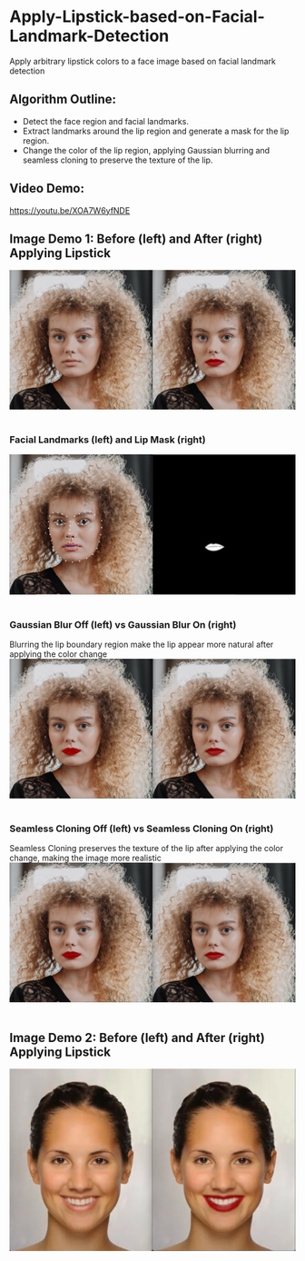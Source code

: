 # Apply-Lipstick-based-on-Facial-Landmark-Detection
Apply arbitrary lipstick colors to a face image based on facial landmark detection

## Algorithm Outline:
* Detect the face region and facial landmarks.  
* Extract landmarks around the lip region and generate a mask for the lip region.  
* Change the color of the lip region, applying Gaussian blurring and seamless cloning to preserve the texture of the lip.

## Video Demo:  
https://youtu.be/XOA7W6yfNDE

## Image Demo 1: Before (left) and After (right) Applying Lipstick  
![alt text](https://github.com/yyhz76/Apply-Lipstick-based-on-Facial-Landmark-Detection/blob/main/demo/demo1.png)<br /><br />  

### Facial Landmarks (left) and Lip Mask (right)
![alt text](https://github.com/yyhz76/Apply-Lipstick-based-on-Facial-Landmark-Detection/blob/main/demo/landmark_and_lip_mask.png)<br /><br /> 

### Gaussian Blur Off (left) vs Gaussian Blur On (right)
Blurring the lip boundary region make the lip appear more natural after applying the color change
![alt text](https://github.com/yyhz76/Apply-Lipstick-based-on-Facial-Landmark-Detection/blob/main/demo/no_blur_vs_has_blur.png)<br /><br />  


### Seamless Cloning Off (left) vs Seamless Cloning On (right)
Seamless Cloning preserves the texture of the lip after applying the color change, making the image more realistic
![alt text](https://github.com/yyhz76/Apply-Lipstick-based-on-Facial-Landmark-Detection/blob/main/demo/no_seamlessCloning_vs_has_seamlessCloning.png)<br /><br />  

## Image Demo 2: Before (left) and After (right) Applying Lipstick     
![alt text](https://github.com/yyhz76/Apply-Lipstick-based-on-Facial-Landmark-Detection/blob/main/demo/demo2.png)<br /><br />  
